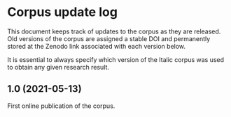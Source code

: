 # Corpus update log
This document keeps track of updates to the corpus as they are released. Old versions of the corpus are assigned a stable DOI and permanently stored at the Zenodo link associated with each version below.

It is essential to always specify which version of the Italic corpus was used to obtain any given research result.

## 1.0 (2021-05-13)
First online publication of the corpus.



